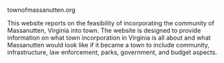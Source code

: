 townofmassanutten.org

This website reports on the feasibility of incorporating the community of Massanutten, Virginia into town. The website is designed to provide information on what town incorporation in Virginia is all about and what Massanutten would look like if it became a town to include community, infrastructure, law enforcement, parks, government, and budget aspects. 